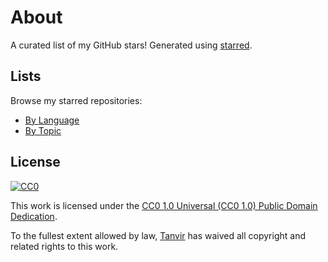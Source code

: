# About

A curated list of my GitHub stars! Generated using [starred](https://github.com/maguowei/starred).

## Lists

Browse my starred repositories:

- [By Language](https://github.com/TanvirOnGH/starred/blob/primary/by-language.md)
- [By Topic](https://github.com/TanvirOnGH/starred/blob/primary/by-topic.md)

## License

[![CC0](http://mirrors.creativecommons.org/presskit/buttons/88x31/svg/cc-zero.svg)](https://creativecommons.org/publicdomain/zero/1.0/)

This work is licensed under the [CC0 1.0 Universal (CC0 1.0) Public Domain Dedication](https://creativecommons.org/publicdomain/zero/1.0/).

To the fullest extent allowed by law, [Tanvir](https://github.com/TanvirOnGH) has waived all copyright and related rights to this work.
